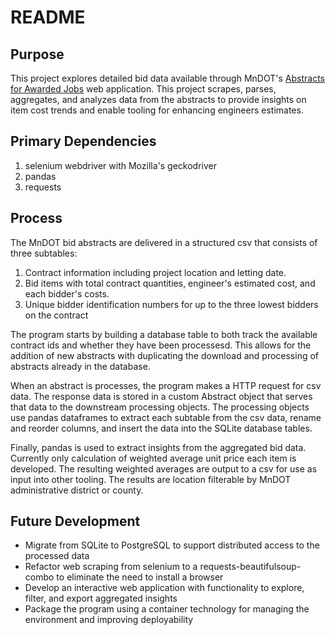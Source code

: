 # README #

## Purpose ##
This project explores detailed bid data available through MnDOT's [Abstracts for Awarded Jobs](http://transport.dot.state.mn.us/PostLetting/Abstract.aspx) web application. This project scrapes, parses, aggregates, and analyzes data from the abstracts to provide insights on item cost trends and enable tooling for enhancing engineers estimates.

## Primary Dependencies ##
1. selenium webdriver with Mozilla's geckodriver
2. pandas
3. requests

## Process ##
The MnDOT bid abstracts are delivered in a structured csv that consists of three subtables:
1. Contract information including project location and letting date.
2. Bid items with total contract quantities, engineer's estimated cost, and each bidder's costs.
3. Unique bidder identification numbers for up to the three lowest bidders on the contract

The program starts by building a database table to both track the available contract ids and whether they have been processesd. This allows for the addition of new abstracts with duplicating the download and processing of abstracts already in the database.

When an abstract is processes, the program makes a HTTP request for csv data. The response data is stored in a custom Abstract object that serves that data to the downstream processing objects. The processing objects use pandas dataframes to extract each subtable from the csv data, rename and reorder columns, and insert the data into the SQLite database tables.

Finally, pandas is used to extract insights from the aggregated bid data. Currently only calculation of weighted average unit price each item is developed. The resulting weighted averages are output to a csv for use as input into other tooling. The results are location filterable by MnDOT administrative district or county.

## Future Development ##
- Migrate from SQLite to PostgreSQL to support distributed access to the processed data
- Refactor web scraping from selenium to a requests-beautifulsoup-combo to eliminate the need to install a browser
- Develop an interactive web application with functionality to explore, filter, and export aggregated insights
- Package the program using a container technology for managing the environment and improving deployability